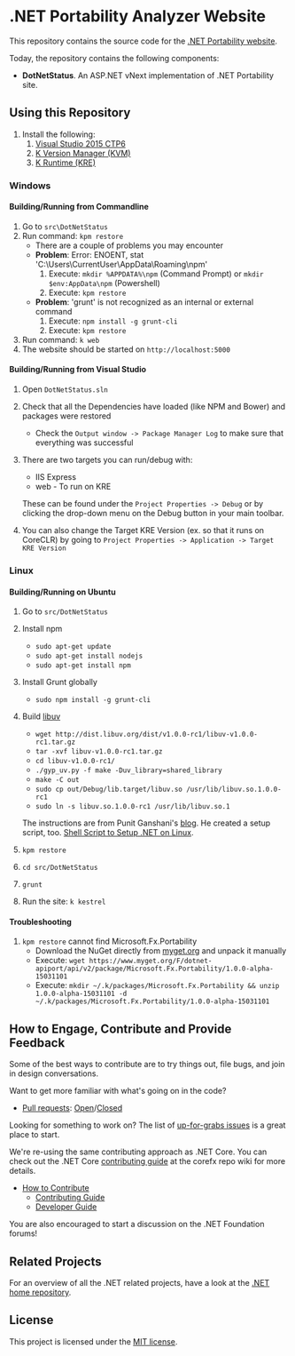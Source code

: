 # .NET Portability Analyzer Website

This repository contains the source code for the [.NET Portability website](http://dotnetstatus.azurewebsites.net/).

Today, the repository contains the following components:

* **DotNetStatus**. An ASP.NET vNext implementation of .NET Portability site.

## Using this Repository

1. Install the following:
    1. [Visual Studio 2015 CTP6](https://www.visualstudio.com/downloads/visual-studio-2015-ctp-vs)
    2. [K Version Manager (KVM)](https://github.com/aspnet/home#install-the-k-version-manager-kvm)
    3. [K Runtime (KRE)](https://github.com/aspnet/home#install-the-k-runtime-environment-kre)

### Windows

#### Building/Running from Commandline
1. Go to `src\DotNetStatus`
2. Run command: `kpm restore`
   * There are a couple of problems you may encounter
   * __Problem__: Error: ENOENT, stat 'C:\Users\CurrentUser\AppData\Roaming\npm'
      1. Execute: `mkdir %APPDATA%\npm` (Command Prompt) or `mkdir $env:AppData\npm` (Powershell)
      2. Execute: `kpm restore`
   * __Problem__: 'grunt' is not recognized as an internal or external command
      1. Execute: `npm install -g grunt-cli`
      2. Execute: `kpm restore`
3. Run command: `k web`
4. The website should be started on `http://localhost:5000`

#### Building/Running from Visual Studio
1. Open `DotNetStatus.sln`
2. Check that all the Dependencies have loaded (like NPM and Bower) and packages were restored
   * Check the `Output window -> Package Manager Log` to make sure that everything was successful
3. There are two targets you can run/debug with:
   * IIS Express
   * web - To run on KRE

   These can be found under the `Project Properties -> Debug` or by clicking the drop-down menu on the Debug button in your main toolbar.
4. You can also change the Target KRE Version (ex. so that it runs on CoreCLR) by going to `Project Properties -> Application -> Target KRE Version`

### Linux
#### Building/Running on Ubuntu
1. Go to `src/DotNetStatus`
2. Install npm
   * `sudo apt-get update` 
   * `sudo apt-get install nodejs`
   * `sudo apt-get install npm`
3. Install Grunt globally
   * `sudo npm install -g grunt-cli`
4. Build [libuv](https://github.com/libuv/libuv)
   * `wget http://dist.libuv.org/dist/v1.0.0-rc1/libuv-v1.0.0-rc1.tar.gz`
   * `tar -xvf libuv-v1.0.0-rc1.tar.gz`
   * `cd libuv-v1.0.0-rc1/`
   * `./gyp_uv.py -f make -Duv_library=shared_library`
   * `make -C out`
   * `sudo cp out/Debug/lib.target/libuv.so /usr/lib/libuv.so.1.0.0-rc1`
   * `sudo ln -s libuv.so.1.0.0-rc1 /usr/lib/libuv.so.1`

    The instructions are from Punit Ganshani's [blog](http://www.ganshani.com/blog/2014/12/shell-script-to-setup-net-on-linux/). He created a setup script, too. [Shell Script to Setup .NET on Linux](https://github.com/punitganshani/ganshani/blob/master/Samples/ASPNET5.0_SampleForLinux/SetupDotNetOnLinux.sh).
5. `kpm restore`
6. `cd src/DotNetStatus`
7. `grunt`
8. Run the site: `k kestrel`

#### Troubleshooting
1. `kpm restore` cannot find Microsoft.Fx.Portability
   * Download the NuGet directly from [myget.org](https://www.myget.org/gallery/dotnet-apiport) and unpack it manually
   * Execute: `wget https://www.myget.org/F/dotnet-apiport/api/v2/package/Microsoft.Fx.Portability/1.0.0-alpha-15031101`
   * Execute: `mkdir ~/.k/packages/Microsoft.Fx.Portability && unzip 1.0.0-alpha-15031101 -d ~/.k/packages/Microsoft.Fx.Portability/1.0.0-alpha-15031101`

## How to Engage, Contribute and Provide Feedback

Some of the best ways to contribute are to try things out, file bugs, and join in design conversations. 

Want to get more familiar with what's going on in the code?

* [Pull requests](https://github.com/Microsoft/dotnet-apiweb/pulls): [Open](https://github.com/Microsoft/dotnet-apiweb/pulls?q=is%3Aopen+is%3Apr)/[Closed](https://github.com/Microsoft/dotnet-apiweb/pulls?q=is%3Apr+is%3Aclosed)

Looking for something to work on? The list of [up-for-grabs issues](https://github.com/Microsoft/dotnet-apiweb/issues?q=is%3Aopen+is%3Aissue) is a great place to start.

We're re-using the same contributing approach as .NET Core. You can check out the .NET Core [contributing guide][Contributing Guide] at the corefx repo wiki for more details.

* [How to Contribute][Contributing Guide]
    * [Contributing Guide][Contributing Guide]
    * [Developer Guide]

You are also encouraged to start a discussion on the .NET Foundation forums!

[Contributing Guide]: https://github.com/dotnet/corefx/wiki/Contributing
[Developer Guide]: https://github.com/dotnet/corefx/wiki/Developer-Guide

## Related Projects

For an overview of all the .NET related projects, have a look at the
[.NET home repository](https://github.com/Microsoft/dotnet).

## License

This project is licensed under the [MIT license](LICENSE).
